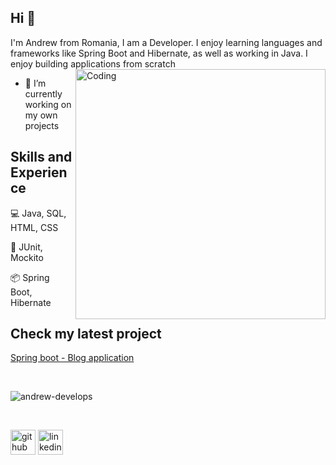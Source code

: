 
## Hi 👋
I'm Andrew from Romania, I am a Developer. I enjoy learning languages and frameworks like Spring Boot and Hibernate, as well as working in Java. I enjoy building applications from scratch
<br>
<img align="right" alt="Coding" width="400" src="https://cdn.dribbble.com/users/1162077/screenshots/3848914/programmer.gif">
- 🔭 I’m currently working on my own projects 

## Skills and Experience

:computer: Java, SQL, HTML, CSS

:hammer: JUnit, Mockito

:package: Spring Boot, Hibernate

## Check my latest project

[Spring boot - Blog application](https://github.com/Andrew-Develops/JavaProjects/tree/main/JavaBlogApp)

<br>

<p><img align="center" src="https://github-readme-streak-stats.herokuapp.com/?user=andrew-develops&" alt="andrew-develops" /></p>

<br>

[<img src='https://cdn.jsdelivr.net/npm/simple-icons@3.0.1/icons/github.svg' alt='github' height='40'>](https://github.com/Andrew-Develops)  [<img src='https://cdn.jsdelivr.net/npm/simple-icons@3.0.1/icons/linkedin.svg' alt='linkedin' height='40'>](https://www.linkedin.com/in/cosminfuica/) 


